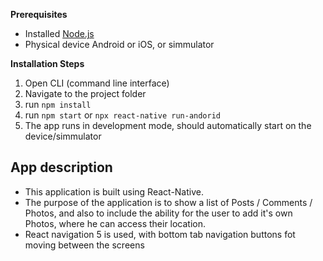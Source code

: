 
**Prerequisites**

 - Installed [Node.js](https://nodejs.org/en/)
 - Physical device Android or iOS, or simmulator

**Installation Steps**

 1. Open CLI (command line interface)
 2. Navigate to the project folder
 3. run `npm install`
 4. run `npm start` or `npx react-native run-andorid`
 5. The app runs in development mode, should automatically start on the device/simmulator
 
## App description

- This application is built using React-Native.
- The purpose of the application is to show a list of Posts / Comments / Photos, and also to include the ability for the user to add it's own Photos, where he can access their location.
- React navigation 5 is used, with bottom tab navigation buttons fot moving between the screens
  